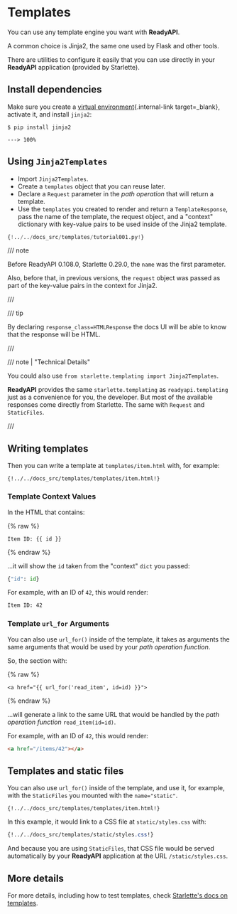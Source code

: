 # Templates

You can use any template engine you want with **ReadyAPI**.

A common choice is Jinja2, the same one used by Flask and other tools.

There are utilities to configure it easily that you can use directly in your **ReadyAPI** application (provided by Starlette).

## Install dependencies

Make sure you create a [virtual environment](../virtual-environments.md){.internal-link target=\_blank}, activate it, and install `jinja2`:

<div class="termy">

```console
$ pip install jinja2

---> 100%
```

</div>

## Using `Jinja2Templates`

- Import `Jinja2Templates`.
- Create a `templates` object that you can reuse later.
- Declare a `Request` parameter in the _path operation_ that will return a template.
- Use the `templates` you created to render and return a `TemplateResponse`, pass the name of the template, the request object, and a "context" dictionary with key-value pairs to be used inside of the Jinja2 template.

```Python hl_lines="4  11  15-18"
{!../../docs_src/templates/tutorial001.py!}
```

/// note

Before ReadyAPI 0.108.0, Starlette 0.29.0, the `name` was the first parameter.

Also, before that, in previous versions, the `request` object was passed as part of the key-value pairs in the context for Jinja2.

///

/// tip

By declaring `response_class=HTMLResponse` the docs UI will be able to know that the response will be HTML.

///

/// note | "Technical Details"

You could also use `from starlette.templating import Jinja2Templates`.

**ReadyAPI** provides the same `starlette.templating` as `readyapi.templating` just as a convenience for you, the developer. But most of the available responses come directly from Starlette. The same with `Request` and `StaticFiles`.

///

## Writing templates

Then you can write a template at `templates/item.html` with, for example:

```jinja hl_lines="7"
{!../../docs_src/templates/templates/item.html!}
```

### Template Context Values

In the HTML that contains:

{% raw %}

```jinja
Item ID: {{ id }}
```

{% endraw %}

...it will show the `id` taken from the "context" `dict` you passed:

```Python
{"id": id}
```

For example, with an ID of `42`, this would render:

```html
Item ID: 42
```

### Template `url_for` Arguments

You can also use `url_for()` inside of the template, it takes as arguments the same arguments that would be used by your _path operation function_.

So, the section with:

{% raw %}

```jinja
<a href="{{ url_for('read_item', id=id) }}">
```

{% endraw %}

...will generate a link to the same URL that would be handled by the _path operation function_ `read_item(id=id)`.

For example, with an ID of `42`, this would render:

```html
<a href="/items/42"></a>
```

## Templates and static files

You can also use `url_for()` inside of the template, and use it, for example, with the `StaticFiles` you mounted with the `name="static"`.

```jinja hl_lines="4"
{!../../docs_src/templates/templates/item.html!}
```

In this example, it would link to a CSS file at `static/styles.css` with:

```CSS hl_lines="4"
{!../../docs_src/templates/static/styles.css!}
```

And because you are using `StaticFiles`, that CSS file would be served automatically by your **ReadyAPI** application at the URL `/static/styles.css`.

## More details

For more details, including how to test templates, check <a href="https://www.starlette.io/templates/" class="external-link" target="_blank">Starlette's docs on templates</a>.
